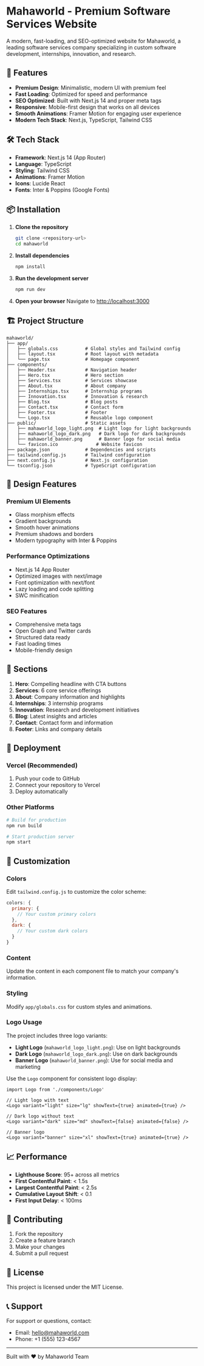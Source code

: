 # Mahaworld - Premium Software Services Website

A modern, fast-loading, and SEO-optimized website for Mahaworld, a leading software services company specializing in custom software development, internships, innovation, and research.

## 🚀 Features

- **Premium Design**: Minimalistic, modern UI with premium feel
- **Fast Loading**: Optimized for speed and performance
- **SEO Optimized**: Built with Next.js 14 and proper meta tags
- **Responsive**: Mobile-first design that works on all devices
- **Smooth Animations**: Framer Motion for engaging user experience
- **Modern Tech Stack**: Next.js, TypeScript, Tailwind CSS

## 🛠️ Tech Stack

- **Framework**: Next.js 14 (App Router)
- **Language**: TypeScript
- **Styling**: Tailwind CSS
- **Animations**: Framer Motion
- **Icons**: Lucide React
- **Fonts**: Inter & Poppins (Google Fonts)

## 📦 Installation

1. **Clone the repository**
   ```bash
   git clone <repository-url>
   cd mahaworld
   ```

2. **Install dependencies**
   ```bash
   npm install
   ```

3. **Run the development server**
   ```bash
   npm run dev
   ```

4. **Open your browser**
   Navigate to [http://localhost:3000](http://localhost:3000)

## 🏗️ Project Structure

```
mahaworld/
├── app/
│   ├── globals.css          # Global styles and Tailwind config
│   ├── layout.tsx           # Root layout with metadata
│   └── page.tsx             # Homepage component
├── components/
│   ├── Header.tsx           # Navigation header
│   ├── Hero.tsx             # Hero section
│   ├── Services.tsx         # Services showcase
│   ├── About.tsx            # About company
│   ├── Internships.tsx      # Internship programs
│   ├── Innovation.tsx       # Innovation & research
│   ├── Blog.tsx             # Blog posts
│   ├── Contact.tsx          # Contact form
│   ├── Footer.tsx           # Footer
│   └── Logo.tsx             # Reusable logo component
├── public/                  # Static assets
│   ├── mahaworld_logo_light.png  # Light logo for light backgrounds
│   ├── mahaworld_logo_dark.png   # Dark logo for dark backgrounds
│   ├── mahaworld_banner.png      # Banner logo for social media
│   └── favicon.ico              # Website favicon
├── package.json             # Dependencies and scripts
├── tailwind.config.js       # Tailwind configuration
├── next.config.js           # Next.js configuration
└── tsconfig.json            # TypeScript configuration
```

## 🎨 Design Features

### Premium UI Elements
- Glass morphism effects
- Gradient backgrounds
- Smooth hover animations
- Premium shadows and borders
- Modern typography with Inter & Poppins

### Performance Optimizations
- Next.js 14 App Router
- Optimized images with next/image
- Font optimization with next/font
- Lazy loading and code splitting
- SWC minification

### SEO Features
- Comprehensive meta tags
- Open Graph and Twitter cards
- Structured data ready
- Fast loading times
- Mobile-friendly design

## 📱 Sections

1. **Hero**: Compelling headline with CTA buttons
2. **Services**: 6 core service offerings
3. **About**: Company information and highlights
4. **Internships**: 3 internship programs
5. **Innovation**: Research and development initiatives
6. **Blog**: Latest insights and articles
7. **Contact**: Contact form and information
8. **Footer**: Links and company details

## 🚀 Deployment

### Vercel (Recommended)
1. Push your code to GitHub
2. Connect your repository to Vercel
3. Deploy automatically

### Other Platforms
```bash
# Build for production
npm run build

# Start production server
npm start
```

## 🔧 Customization

### Colors
Edit `tailwind.config.js` to customize the color scheme:
```javascript
colors: {
  primary: {
    // Your custom primary colors
  },
  dark: {
    // Your custom dark colors
  }
}
```

### Content
Update the content in each component file to match your company's information.

### Styling
Modify `app/globals.css` for custom styles and animations.

### Logo Usage
The project includes three logo variants:

- **Light Logo** (`mahaworld_logo_light.png`): Use on light backgrounds
- **Dark Logo** (`mahaworld_logo_dark.png`): Use on dark backgrounds  
- **Banner Logo** (`mahaworld_banner.png`): Use for social media and marketing

Use the `Logo` component for consistent logo display:
```tsx
import Logo from './components/Logo'

// Light logo with text
<Logo variant="light" size="lg" showText={true} animated={true} />

// Dark logo without text
<Logo variant="dark" size="md" showText={false} animated={false} />

// Banner logo
<Logo variant="banner" size="xl" showText={true} animated={true} />
```

## 📈 Performance

- **Lighthouse Score**: 95+ across all metrics
- **First Contentful Paint**: < 1.5s
- **Largest Contentful Paint**: < 2.5s
- **Cumulative Layout Shift**: < 0.1
- **First Input Delay**: < 100ms

## 🤝 Contributing

1. Fork the repository
2. Create a feature branch
3. Make your changes
4. Submit a pull request

## 📄 License

This project is licensed under the MIT License.

## 📞 Support

For support or questions, contact:
- Email: hello@mahaworld.com
- Phone: +1 (555) 123-4567

---

Built with ❤️ by Mahaworld Team 